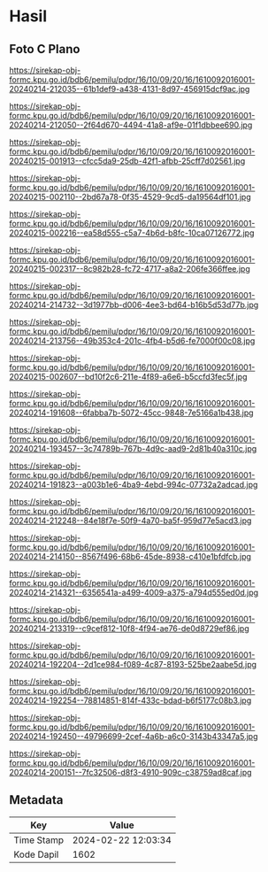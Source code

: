 # Hasil

## Foto C Plano

https://sirekap-obj-formc.kpu.go.id/bdb6/pemilu/pdpr/16/10/09/20/16/1610092016001-20240214-212035--61b1def9-a438-4131-8d97-456915dcf9ac.jpg

https://sirekap-obj-formc.kpu.go.id/bdb6/pemilu/pdpr/16/10/09/20/16/1610092016001-20240214-212050--2f64d670-4494-41a8-af9e-01f1dbbee690.jpg

https://sirekap-obj-formc.kpu.go.id/bdb6/pemilu/pdpr/16/10/09/20/16/1610092016001-20240215-001913--cfcc5da9-25db-42f1-afbb-25cff7d02561.jpg

https://sirekap-obj-formc.kpu.go.id/bdb6/pemilu/pdpr/16/10/09/20/16/1610092016001-20240215-002110--2bd67a78-0f35-4529-9cd5-da19564df101.jpg

https://sirekap-obj-formc.kpu.go.id/bdb6/pemilu/pdpr/16/10/09/20/16/1610092016001-20240215-002216--ea58d555-c5a7-4b6d-b8fc-10ca07126772.jpg

https://sirekap-obj-formc.kpu.go.id/bdb6/pemilu/pdpr/16/10/09/20/16/1610092016001-20240215-002317--8c982b28-fc72-4717-a8a2-206fe366ffee.jpg

https://sirekap-obj-formc.kpu.go.id/bdb6/pemilu/pdpr/16/10/09/20/16/1610092016001-20240214-214732--3d1977bb-d006-4ee3-bd64-b16b5d53d77b.jpg

https://sirekap-obj-formc.kpu.go.id/bdb6/pemilu/pdpr/16/10/09/20/16/1610092016001-20240214-213756--49b353c4-201c-4fb4-b5d6-fe7000f00c08.jpg

https://sirekap-obj-formc.kpu.go.id/bdb6/pemilu/pdpr/16/10/09/20/16/1610092016001-20240215-002607--bd10f2c6-211e-4f89-a6e6-b5ccfd3fec5f.jpg

https://sirekap-obj-formc.kpu.go.id/bdb6/pemilu/pdpr/16/10/09/20/16/1610092016001-20240214-191608--6fabba7b-5072-45cc-9848-7e5166a1b438.jpg

https://sirekap-obj-formc.kpu.go.id/bdb6/pemilu/pdpr/16/10/09/20/16/1610092016001-20240214-193457--3c74789b-767b-4d9c-aad9-2d81b40a310c.jpg

https://sirekap-obj-formc.kpu.go.id/bdb6/pemilu/pdpr/16/10/09/20/16/1610092016001-20240214-191823--a003b1e6-4ba9-4ebd-994c-07732a2adcad.jpg

https://sirekap-obj-formc.kpu.go.id/bdb6/pemilu/pdpr/16/10/09/20/16/1610092016001-20240214-212248--84e18f7e-50f9-4a70-ba5f-959d77e5acd3.jpg

https://sirekap-obj-formc.kpu.go.id/bdb6/pemilu/pdpr/16/10/09/20/16/1610092016001-20240214-214150--8567f496-68b6-45de-8938-c410e1bfdfcb.jpg

https://sirekap-obj-formc.kpu.go.id/bdb6/pemilu/pdpr/16/10/09/20/16/1610092016001-20240214-214321--6356541a-a499-4009-a375-a794d555ed0d.jpg

https://sirekap-obj-formc.kpu.go.id/bdb6/pemilu/pdpr/16/10/09/20/16/1610092016001-20240214-213319--c9cef812-10f8-4f94-ae76-de0d8729ef86.jpg

https://sirekap-obj-formc.kpu.go.id/bdb6/pemilu/pdpr/16/10/09/20/16/1610092016001-20240214-192204--2d1ce984-f089-4c87-8193-525be2aabe5d.jpg

https://sirekap-obj-formc.kpu.go.id/bdb6/pemilu/pdpr/16/10/09/20/16/1610092016001-20240214-192254--78814851-814f-433c-bdad-b6f5177c08b3.jpg

https://sirekap-obj-formc.kpu.go.id/bdb6/pemilu/pdpr/16/10/09/20/16/1610092016001-20240214-192450--49796699-2cef-4a6b-a6c0-3143b43347a5.jpg

https://sirekap-obj-formc.kpu.go.id/bdb6/pemilu/pdpr/16/10/09/20/16/1610092016001-20240214-200151--7fc32506-d8f3-4910-909c-c38759ad8caf.jpg


## Metadata

| Key        | Value               |
| ---------- | ------------------- |
| Time Stamp | 2024-02-22 12:03:34 |
| Kode Dapil | 1602                |



